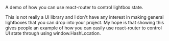 A demo of how you can use react-router to control lightbox state.

This is not really a UI library and I don't have any interest in making general
lightboxes that you can drop into your project.  My hope is that showing this
gives people an example of how you can easily use react-router to control UI
state through using window.HashLocation.
